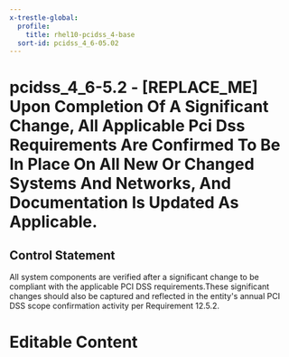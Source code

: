 ```yaml
---
x-trestle-global:
  profile:
    title: rhel10-pcidss_4-base
  sort-id: pcidss_4_6-05.02
---
```


# pcidss_4_6-5.2 - \[REPLACE_ME\] Upon Completion Of A Significant Change, All Applicable Pci Dss Requirements Are Confirmed To Be In Place On All New Or Changed Systems And Networks, And Documentation Is Updated As Applicable.

## Control Statement

All system components are verified after a significant change to be compliant with the
applicable PCI DSS requirements.These significant changes should also be captured and
reflected in the entity's annual PCI DSS scope confirmation activity per Requirement
12.5.2.

# Editable Content

<!-- Make additions and edits below -->
<!-- The above represents the contents of the control as received by the profile, prior to additions. -->
<!-- If the profile makes additions to the control, they will appear below. -->
<!-- The above markdown may not be edited but you may edit the content below, and/or introduce new additions to be made by the profile. -->
<!-- If there is a yaml header at the top, parameter values may be edited. Use --set-parameters to incorporate the changes during assembly. -->
<!-- The content here will then replace what is in the profile for this control, after running profile-assemble. -->
<!-- The current profile has no added parts for this control, but you may add new ones here. -->
<!-- Each addition must have a heading either of the form ## Control my_addition_name -->
<!-- or ## Part a. (where the a. refers to one of the control statement labels.) -->
<!-- "## Control" parts are new parts added after the statement part. -->
<!-- "## Part" parts are new parts added into the top-level statement part with that label. -->
<!-- Subparts may be added with nested hash levels of the form ### My Subpart Name -->
<!-- underneath the parent ## Control or ## Part being added -->
<!-- See https://oscal-compass.github.io/compliance-trestle/tutorials/ssp_profile_catalog_authoring/ssp_profile_catalog_authoring for guidance. -->

